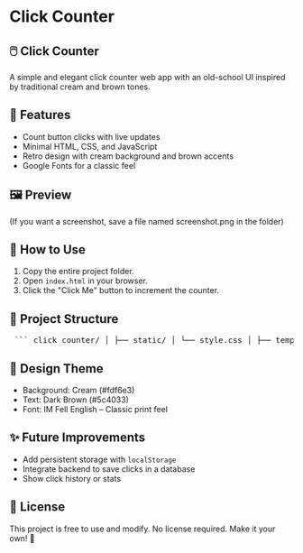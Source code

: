 Click Counter
==============================

🖱️ Click Counter
-------------------------
A simple and elegant click counter web app with an old-school UI inspired by traditional cream and brown tones.

🎯 Features
-----------
- Count button clicks with live updates
- Minimal HTML, CSS, and JavaScript
- Retro design with cream background and brown accents
- Google Fonts for a classic feel

🖼️ Preview
----------
(If you want a screenshot, save a file named screenshot.png in the folder)

🚀 How to Use
-------------
1. Copy the entire project folder.
2. Open `index.html` in your browser.
3. Click the "Click Me" button to increment the counter.

📁 Project Structure
--------------------
<pre> ``` click_counter/ │ ├── static/ │ └── style.css │ ├── templates/ │ └── index.html │ ├── app.py ├── counter.txt ├── README.md ``` </pre>
🎨 Design Theme
---------------
- Background: Cream (#fdf6e3)
- Text: Dark Brown (#5c4033)
- Font: IM Fell English – Classic print feel

✨ Future Improvements
-----------------------
- Add persistent storage with `localStorage`
- Integrate backend to save clicks in a database
- Show click history or stats

📜 License
----------
This project is free to use and modify. No license required. Make it your own! 🤎
